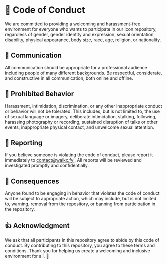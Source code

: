 # 🚨 Code of Conduct

We are committed to providing a welcoming and harassment-free environment for everyone who wants to participate in our icon repository, regardless of gender, gender identity and expression, sexual orientation, disability, physical appearance, body size, race, age, religion, or nationality.

## 💬 Communication

All communication should be appropriate for a professional audience including people of many different backgrounds. Be respectful, considerate, and constructive in all communication, both online and offline.

## 🚫 Prohibited Behavior

Harassment, intimidation, discrimination, or any other inappropriate conduct or behavior will not be tolerated. This includes, but is not limited to, the use of sexual language or imagery, deliberate intimidation, stalking, following, harassing photography or recording, sustained disruption of talks or other events, inappropriate physical contact, and unwelcome sexual attention.

## 📢 Reporting

If you believe someone is violating the code of conduct, please report it immediately to contact@walkx.fyi. All reports will be reviewed and investigated promptly and confidentially.

## 🚨 Consequences

Anyone found to be engaging in behavior that violates the code of conduct will be subject to appropriate action, which may include, but is not limited to, warning, removal from the repository, or banning from participation in the repository.

## 👍 Acknowledgment

We ask that all participants in this repository agree to abide by this code of conduct. By contributing to this repository, you agree to these terms and conditions. Thank you for helping us create a welcoming and inclusive environment for all. 🙏
